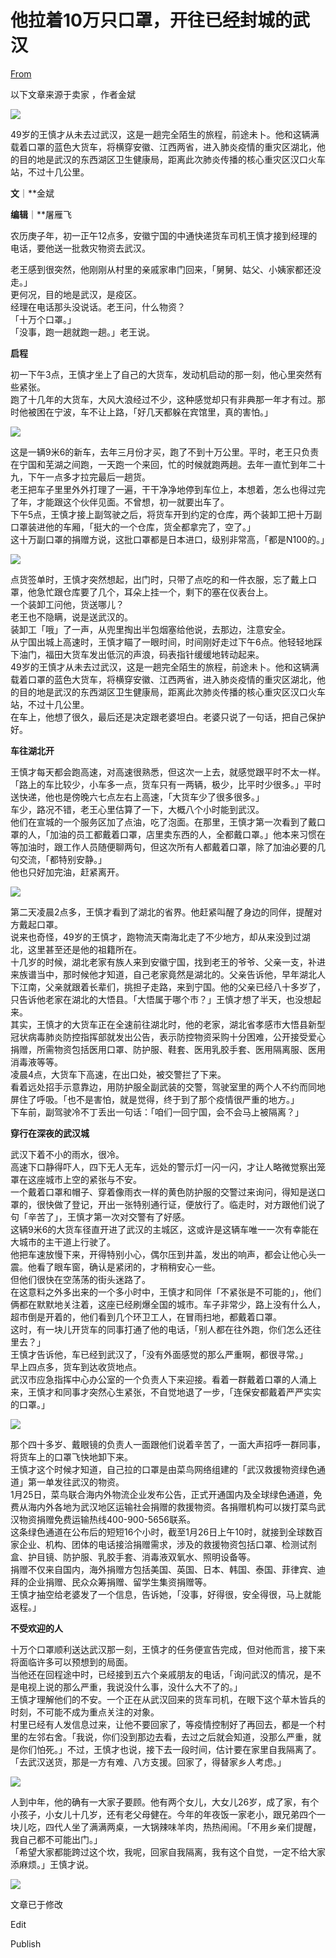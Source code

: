 # 他拉着10万只口罩，开往已经封城的武汉

[From](https://mp.weixin.qq.com/s/Jj9_tZbP71lUqdNWubHUbg)  

以下文章来源于卖家 ，作者金斌

![](https://res.cloudinary.com/dqvsulqdb/image/upload/v1580995423/zdsmmr5zbjbfo9b5t7tg.jpg)

49岁的王慎才从未去过武汉，这是一趟完全陌生的旅程，前途未卜。他和这辆满载着口罩的蓝色大货车，将横穿安徽、江西两省，进入肺炎疫情的重灾区湖北，他的目的地是武汉的东西湖区卫生健康局，距离此次肺炎传播的核心重灾区汉口火车站，不过十几公里。

**文**｜**金斌  

**编辑**｜**屠雁飞

农历庚子年，初一正午12点多，安徽宁国的中通快递货车司机王慎才接到经理的电话，要他送一批救灾物资去武汉。  

老王感到很突然，他刚刚从村里的亲戚家串门回来，「舅舅、姑父、小姨家都还没走。」  
更何况，目的地是武汉，是疫区。  
经理在电话那头没说话。老王问，什么物资？  
「十万个口罩。」  
「没事，跑一趟就跑一趟。」老王说。  

**启程**  

初一下午3点，王慎才坐上了自己的大货车，发动机启动的那一刻，他心里突然有些紧张。  
跑了十几年的大货车，大风大浪经过不少，这种感觉却只有非典那一年才有过。那时他被困在宁波，车不让上路，「好几天都躲在宾馆里，真的害怕。」  

![](https://res.cloudinary.com/dqvsulqdb/image/upload/v1580995422/zz9accibyfxo6u0uffbd.jpg)

这是一辆9米6的新车，去年三月份才买，跑了不到十万公里。平时，老王只负责在宁国和芜湖之间跑，一天跑一个来回，忙的时候就跑两趟。去年一直忙到年二十九，下午一点多才拉完最后一趟货。  
老王把车子里里外外打理了一遍，干干净净地停到车位上，本想着，怎么也得过完了年，才能跟这个伙伴见面。不曾想，初一就要出车了。  
下午5点，王慎才接上副驾驶之后，将货车开到约定的仓库，两个装卸工把十万副口罩装进他的车厢，「挺大的一个仓库，货全都拿完了，空了。」  
这十万副口罩的捐赠方说，这批口罩都是日本进口，级别非常高，「都是N100的。」  

![](https://res.cloudinary.com/dqvsulqdb/image/upload/v1580995423/t4t1abwlyzzrmd1qj96a.jpg)

点货签单时，王慎才突然想起，出门时，只带了点吃的和一件衣服，忘了戴上口罩，他急忙跟仓库要了几个，耳朵上挂一个，剩下的塞在仪表台上。  
一个装卸工问他，货送哪儿？  
老王也不隐瞒，说是送武汉的。  
装卸工「哦」了一声，从兜里掏出半包烟塞给他说，去那边，注意安全。  
从宁国出城上高速时，王慎才瞄了一眼时间，时间刚好走过下午6点。他轻轻地踩下油门，福田大货车发出低沉的声浪，码表指针缓缓地转动起来。  
49岁的王慎才从未去过武汉，这是一趟完全陌生的旅程，前途未卜。他和这辆满载着口罩的蓝色大货车，将横穿安徽、江西两省，进入肺炎疫情的重灾区湖北，他的目的地是武汉的东西湖区卫生健康局，距离此次肺炎传播的核心重灾区汉口火车站，不过十几公里。  
在车上，他想了很久，最后还是决定跟老婆坦白。老婆只说了一句话，把自己保护好。  

**车往湖北开**  

王慎才每天都会跑高速，对高速很熟悉，但这次一上去，就感觉跟平时不太一样。  
「路上的车比较少，小车多一点，货车只有一两辆，极少，比平时少很多。」平时送快递，他也是傍晚六七点左右上高速，「大货车少了很多很多。」  
车少，路况不错，老王心里估算了一下，大概八个小时能到武汉。  
他们在宣城的一个服务区加了点油，吃了泡面。在那里，王慎才第一次看到了戴口罩的人，「加油的员工都戴着口罩，店里卖东西的人，全都戴口罩。」他本来习惯在等加油时，跟工作人员随便聊两句，但这次所有人都戴着口罩，除了加油必要的几句交流，「都特别安静。」  
他也只好加完油，赶紧离开。  

![](https://res.cloudinary.com/dqvsulqdb/image/upload/v1580995424/e9u7qw2xulwmsye1env7.jpg)

第二天凌晨2点多，王慎才看到了湖北的省界。他赶紧叫醒了身边的同伴，提醒对方戴起口罩。  
说来也奇怪，49岁的王慎才，跑物流天南海北走了不少地方，却从来没到过湖北，这里甚至还是他的祖籍所在。  
十几岁的时候，湖北老家有族人来到安徽宁国，找到老王的爷爷、父亲一支，补进来族谱当中，那时候他才知道，自己老家竟然是湖北的。父亲告诉他，早年湖北人下江南，父亲就跟着长辈们，挑担子走路，来到宁国。他的父亲已经八十多岁了，只告诉他老家在湖北的大悟县。「大悟属于哪个市？」王慎才想了半天，也没想起来。  
其实，王慎才的大货车正在全速前往湖北时，他的老家，湖北省孝感市大悟县新型冠状病毒肺炎防控指挥部就发出公告，表示防控物资采购十分困难，公开接受爱心捐赠，所需物资包括医用口罩、防护服、鞋套、医用乳胶手套、医用隔离服、医用消毒液等等。  
凌晨4点，大货车下高速，在出口处，被交警拦了下来。  
看着远处招手示意靠边，用防护服全副武装的交警，驾驶室里的两个人不约而同地屏住了呼吸。「也不是害怕，就是觉得，终于到了那个疫情很严重的地方。」  
下车前，副驾驶冷不丁丢出一句话：「咱们一回宁国，会不会马上被隔离？」  

**穿行在深夜的武汉城**  

武汉下着不小的雨水，很冷。  
高速下口静得吓人，四下无人无车，远处的警示灯一闪一闪，才让人略微觉察出笼罩在这座城市上空的紧张与不安。  
一个戴着口罩和帽子、穿着像雨衣一样的黄色防护服的交警过来询问，得知是送口罩的，很快做了登记，开出一张特别通行证，便放行了。临走时，对方跟他们说了句「辛苦了」，王慎才第一次对交警有了好感。  
这辆9米6的大货车径直开进了武汉的主城区，这或许是这辆车唯一一次有幸能在大城市的主干道上行驶了。  
他把车速放慢下来，开得特别小心，偶尔压到井盖，发出的响声，都会让他心头一震。他看了眼车窗，确认是紧闭的，才稍稍安心一些。  
但他们很快在空荡荡的街头迷路了。  
在这意料之外多出来的一个多小时中，王慎才和同伴「不紧张是不可能的」，他们俩都在默默地关注着，这座已经刷爆全国的城市。车子非常少，路上没有什么人，超市倒是开着的，他们看到几个环卫工人，在冒雨扫地，都戴着口罩。  
这时，有一块儿开货车的同事打通了他的电话，「别人都在往外跑，你们怎么还往里去？」  
王慎才告诉他，车已经到武汉了，「没有外面感觉的那么严重啊，都很寻常。」  
早上四点多，货车到达收货地点。  
武汉市应急指挥中心办公室的一个负责人下来迎接。看着一群戴着口罩的人涌上来，王慎才和同事才突然心生紧张，不自觉地退了一步，「连保安都戴着严严实实的口罩。」  

![](https://res.cloudinary.com/dqvsulqdb/image/upload/v1580995425/sl63ocdcrrvch5k55sjp.jpg)

那个四十多岁、戴眼镜的负责人一面跟他们说着辛苦了，一面大声招呼一群同事，将货车上的口罩飞快地卸下来。  
王慎才这个时候才知道，自己拉的口罩是由菜鸟网络组建的「武汉救援物资绿色通道」第一单发往武汉的物资。  
1月25日，菜鸟联合海内外物流企业发布公告，正式开通国内及全球绿色通道，免费从海内外各地为武汉地区运输社会捐赠的救援物资。各捐赠机构可以拨打菜鸟武汉物资捐赠免费运输热线400-900-5656联系。  
这条绿色通道在公布后的短短16个小时，截至1月26日上午10时，就接到全球数百家企业、机构、团体的电话接洽捐赠需求，涉及的救援物资包括口罩、检测试剂盒、护目镜、防护服、乳胶手套、消毒液双氧水、照明设备等。  
捐赠不仅来自国内，海外捐赠方包括美国、英国、日本、韩国、泰国、菲律宾、迪拜的企业捐赠、民众众筹捐赠、留学生集资捐赠等。  
王慎才抽空给老婆发了一个信息，告诉她，「没事，好得很，安全得很，马上就能返程。」  

**不受欢迎的人**  

十万个口罩顺利送达武汉那一刻，王慎才的任务便宣告完成，但对他而言，接下来将面临许多可以预想到的局面。  
当他还在回程途中时，已经接到五六个亲戚朋友的电话，「询问武汉的情况，是不是电视上说的那么严重，我说没什么事，没什么大不了的。」  
王慎才理解他们的不安。一个正在从武汉回来的货车司机，在眼下这个草木皆兵的时刻，不可能不成为重点关注的对象。  
村里已经有人发信息过来，让他不要回家了，等疫情控制好了再回去，都是一个村里的左邻右舍。「我说，你们没到那边去看，去过之后就会知道，没那么严重，就是你们怕死。」不过，王慎才也说，接下去一段时间，估计要在家里自我隔离了。  
「去武汉送货，那是一方有难、八方支援。回家了，得替家乡人考虑。」  

![](https://res.cloudinary.com/dqvsulqdb/image/upload/v1580995426/aluhlmq4fae9dosltuib.jpg)

人到中年，他的确有一大家子要顾。他有两个女儿，大女儿26岁，成了家，有个小孩子，小女儿十几岁，还有老父母健在。今年的年夜饭一家老小，跟兄弟四个一块儿吃，四代人坐了满满两桌，一大锅辣味羊肉，热热闹闹。「不用乡亲们提醒，我自己都不可能出门。」  
「希望大家都能跨过这个坎，我呢，回家自我隔离，我有这个自觉，一定不给大家添麻烦。」王慎才说。  

![](https://res.cloudinary.com/dqvsulqdb/image/upload/v1580995427/ggyrjqcv5xzenqjxnc57.jpg)

文章已于修改

Edit

Publish
